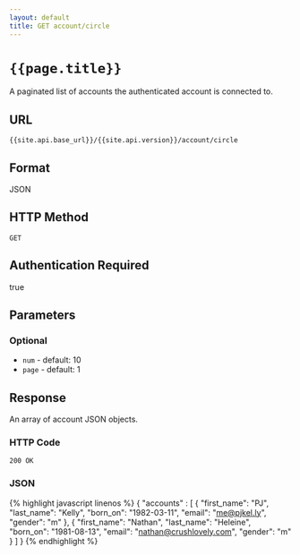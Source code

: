 ```yaml
---
layout: default
title: GET account/circle
---
```

# `{{page.title}}`

A paginated list of accounts the authenticated account is connected to.

## URL

`{{site.api.base_url}}/{{site.api.version}}/account/circle`

## Format

JSON

## HTTP Method

`GET`

## Authentication Required

true

## Parameters

### Optional

* `num` - default: 10
* `page` - default: 1

## Response

An array of account JSON objects.

### HTTP Code

`200 OK`

### JSON

{% highlight javascript linenos %}
{
  "accounts" : [
    {
      "first_name": "PJ",
      "last_name": "Kelly",
      "born_on": "1982-03-11",
      "email": "me@pjkel.ly",
      "gender": "m"
    },
    {
      "first_name": "Nathan",
      "last_name": "Heleine",
      "born_on": "1981-08-13",
      "email": "nathan@crushlovely.com",
      "gender": "m"
    }
  ]
}
{% endhighlight %}